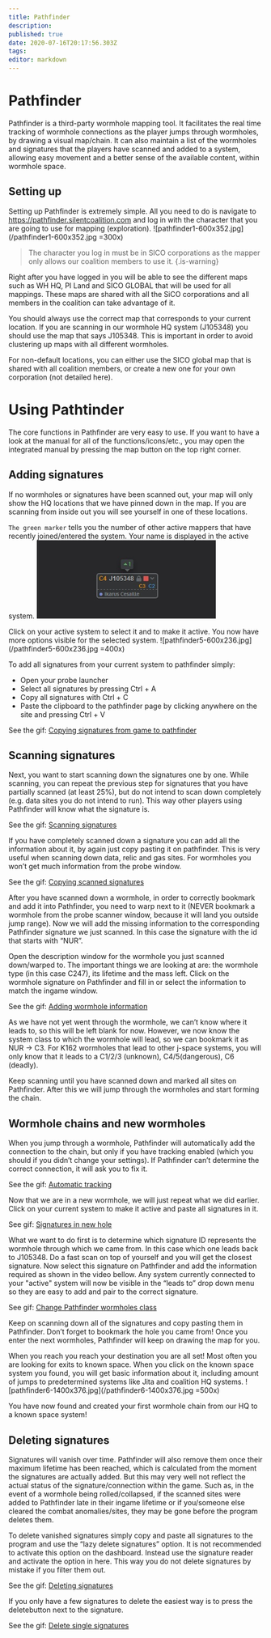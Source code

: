 ```yaml
---
title: Pathfinder
description: 
published: true
date: 2020-07-16T20:17:56.303Z
tags: 
editor: markdown
---
```


# Pathfinder
Pathfinder is a third-party wormhole mapping tool. It facilitates the real time tracking of wormhole connections as the player jumps through wormholes, by drawing a visual map/chain. It can also maintain a list of the wormholes and signatures that the players have scanned and added to a system, allowing easy movement and a better sense of the available content, within wormhole space.

## Setting up
Setting up Pathfinder is extremely simple. All you need to do is navigate to https://pathfinder.silentcoalition.com and log in with the character that you are going to use for mapping (exploration).
![pathfinder1-600x352.jpg](/pathfinder1-600x352.jpg =300x)

> The character you log in must be in SICO corporations as the mapper only allows our coalition members to use it.
{.is-warning}

Right after you have logged in you will be able to see the different maps such as WH HQ, PI Land and SICO GLOBAL that will be used for all mappings. These maps are shared with all the SiCO corporations and all members in the coalition can take advantage of it.

You should always use the correct map that corresponds to your current location. If you are scanning in our wormhole HQ system (J105348) you should use the map that says J105348. This is important in order to avoid clustering up maps with all different wormholes.

For non-default locations, you can either use the SICO global map that is shared with all coalition members, or create a new one for your own corporation (not detailed here).

# Using Pathtinder
The core functions in Pathfinder are very easy to use. If you want to have a look at the manual for all of the functions/icons/etc., you may open the integrated manual by pressing the map button on the top right corner.

## Adding signatures
If no wormholes or signatures have been scanned out, your map will only show the HQ locations that we have pinned down in the map. If you are scanning from inside out you will see yourself in one of these locations.

`The green marker` tells you the number of other active mappers that have recently joined/entered the system. Your name is displayed in the active system.
![pathfinder4.jpg](/pathfinder4.jpg)

Click on your active system to select it and to make it active. You now have more options visible for the selected system.
![pathfinder5-600x236.jpg](/pathfinder5-600x236.jpg =400x)

To add all signatures from your current system to pathfinder simply:

- Open your probe launcher
- Select all signatures by pressing Ctrl + A
- Copy all signatures with Ctrl + C
- Paste the clipboard to the pathfinder page by clicking anywhere on the site and pressing Ctrl + V

See the gif: [Copying signatures from game to pathfinder](/pathfinder6.mp4)

## Scanning signatures

Next, you want to start scanning down the signatures one by one. While scanning, you can repeat the previous step for signatures that you have partially scanned (at least 25%), but do not intend to scan down completely (e.g. data sites you do not intend to run). This way other players using Pathfinder will know what the signature is.

See the gif: [Scanning signatures](/scanning-signatures.mp4)

If you have completely scanned down a signature you can add all the information about it, by again just copy pasting it on pathfinder. This is very useful when scanning down data, relic and gas sites. For wormholes you won’t get much information from the probe window.

See the gif: [Copying scanned signatures](/pathfinder_9.mp4)

After you have scanned down a wormhole, in order to correctly bookmark and add it into Pathfinder, you need to warp next to it (NEVER bookmark a wormhole from the probe scanner window, because it will land you outside jump range). Now we will add the missing information to the corresponding Pathfinder signature we just scanned. In this case the signature with the id that starts with “NUR”.

Open the description window for the wormhole you just scanned down/warped to. The important things we are looking at are: the wormhole type (in this case C247), its lifetime and the mass left. Click on the wormhole signature on Pathfinder and fill in or select the information to match the ingame window.

See the gif: [Adding wormhole information](/wormhole-information.mp4)

As we have not yet went through the wormhole, we can’t know where it leads to, so this will be left blank for now. However, we now know the system class to which the wormhole will lead, so we can bookmark it as NUR -> C3. For K162 wormholes that lead to other j-space systems, you will only know that it leads to a C1/2/3 (unknown), C4/5(dangerous), C6 (deadly).

Keep scanning until you have scanned down and marked all sites on Pathfinder. After this we will jump through the wormholes and start forming the chain.

## Wormhole chains and new wormholes

When you jump through a wormhole, Pathfinder will automatically add the connection to the chain, but only if you have tracking enabled (which you should if you didn’t change your settings). If Pathfinder can’t determine the correct connection, it will ask you to fix it.

See the gif: [Automatic tracking](/wormhole-information.mp4)

Now that we are in a new wormhole, we will just repeat what we did earlier. Click on your current system to make it active and paste all signatures in it.

See gif: [Signatures in new hole](/signatures_in_adjecent_hole.mp4)

What we want to do first is to determine which signature ID represents the wormhole through which we came from. In this case which one leads back to J105348. Do a fast scan on top of yourself and you will get the closest signature. Now select this signature on Pathfinder and add the information required as shown in the video bellow. Any system currently connected to your "active" system will now be visible in the “leads to” drop down menu so they are easy to add and pair to the correct signature.

See gif: [Change Pathfinder wormholes class](/change-pathfinder-wormhole_class.mp4)

Keep on scanning down all of the signatures and copy pasting them in Pathfinder. Don’t forget to bookmark the hole you came from! Once you enter the next wormholes, Pathfinder will keep on drawing the map for you.

When you reach you reach your destination you are all set! Most often you are looking for exits to known space. When you click on the known space system you found, you will get basic information about it, including amount of jumps to predetermined systems like Jita and coalition HQ systems.
![pathfinder6-1400x376.jpg](/pathfinder6-1400x376.jpg =500x)

You have now found and created your first wormhole chain from our HQ to a known space system!

## Deleting signatures
Signatures will vanish over time. Pathfinder will also remove them once their maximum lifetime has been reached, which is calculated from the moment the signatures are actually added. But this may very well not reflect the actual status of the signature/connection within the game. Such as, in the event of a wormhole being rolled/collapsed, if the scanned sites were added to Pathfinder late in their ingame lifetime or if you/someone else cleared the combat anomalies/sites, they may be gone before the program deletes them.

To delete vanished signatures simply copy and paste all signatures to the program and use the “lazy delete signatures” option. It is not recommended to activate this option on the dashboard. Instead use the signature reader and activate the option in here. This way you do not delete signatures by mistake if you filter them out.

See the gif: [Deleting signatures](/deleting-signatures.mp4)

If you only have a few signatures to delete the easiest way is to press the deletebutton next to the signature.

See the gif: [Delete single signatures](/delete-individual-signature.mp4)

